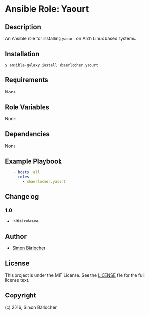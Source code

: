 # Ansible Role: Yaourt

## Description

An Ansible role for installing `yaourt` on Arch Linux based systems.

## Installation

```
$ ansible-galaxy install sbaerlocher.yaourt
```

## Requirements

None

## Role Variables

None

## Dependencies

None

## Example Playbook

```yml
    - hosts: all
      roles:
        - sbaerlocher.yaourt
```

## Changelog

### 1.0

* Initial release

## Author

* [Simon Bärlocher](https://sbaerlocher.ch)
 
## License

This project is under the MIT License. See the [LICENSE](https://sbaerlo.ch/licence) file for the full license text.

## Copyright

(c) 2016, Simon Bärlocher